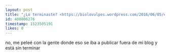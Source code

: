 ```yaml
---
layout: post
title: "¿Lo terminaste? <https://biolovulpes.wordpress.com/2016/06/05/el-verdadero-motivo-por-el-que-hay-pocos-cientificos-de-derechas-no-es-discriminacion-sino-biologia/>"
id: 400806276
timestamp: 1523505191
likes: 0
---
```


 no, me peleé con la gente donde eso se iba a publicar fuera de mi blog y está sin terminar